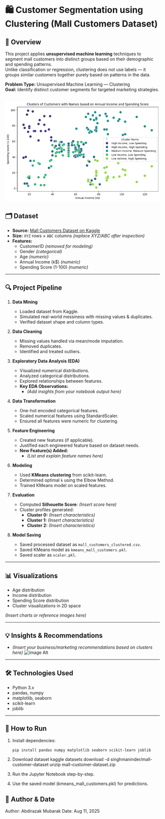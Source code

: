 # 🛍️ Customer Segmentation using Clustering (Mall Customers Dataset)

## 📌 Overview

This project applies **unsupervised machine learning** techniques to segment mall customers into distinct groups based on their demographic and spending patterns.  
Unlike classification or regression, clustering does not use labels — it groups similar customers together purely based on patterns in the data.

**Problem Type:** Unsupervised Machine Learning — Clustering  
**Goal:** Identify distinct customer segments for targeted marketing strategies.

![image alt](https://github.com/iamabdirazak/Customer-Segmentation/blob/main/customer_clustering%20_chart.png?raw=true)
---

## 🗂 Dataset

- **Source:** [Mall Customers Dataset on Kaggle](https://www.kaggle.com/datasets/singhmaninder/mall-customer-dataset)
- **Size:** `XYZ` rows × `ABC` columns _(replace XYZ/ABC after inspection)_
- **Features:**
  - CustomerID _(removed for modeling)_
  - Gender _(categorical)_
  - Age _(numeric)_
  - Annual Income (k$) _(numeric)_
  - Spending Score (1-100) _(numeric)_

---

## 🔍 Project Pipeline

1. **Data Mining**

   - Loaded dataset from Kaggle.
   - Simulated real-world messiness with missing values & duplicates.
   - Verified dataset shape and column types.

2. **Data Cleaning**

   - Missing values handled via mean/mode imputation.
   - Removed duplicates.
   - Identified and treated outliers.

3. **Exploratory Data Analysis (EDA)**

   - Visualized numerical distributions.
   - Analyzed categorical distributions.
   - Explored relationships between features.
   - **Key EDA Observations:**
     - _(Add insights from your notebook output here)_

4. **Data Transformation**

   - One-hot encoded categorical features.
   - Scaled numerical features using StandardScaler.
   - Ensured all features were numeric for clustering.

5. **Feature Engineering**

   - Created new features (if applicable).
   - Justified each engineered feature based on dataset needs.
   - **New Feature(s) Added:**
     - _(List and explain feature names here)_

6. **Modeling**

   - Used **KMeans clustering** from scikit-learn.
   - Determined optimal `k` using the Elbow Method.
   - Trained KMeans model on scaled features.

7. **Evaluation**

   - Computed **Silhouette Score**: _(Insert score here)_
   - Cluster profiles generated:
     - **Cluster 0:** _(Insert characteristics)_
     - **Cluster 1:** _(Insert characteristics)_
     - **Cluster 2:** _(Insert characteristics)_

8. **Model Saving**
   - Saved processed dataset as `mall_customers_clustered.csv`.
   - Saved KMeans model as `kmeans_mall_customers.pkl`.
   - Saved scaler as `scaler.pkl`.

---

## 📊 Visualizations

- Age distribution
- Income distribution
- Spending Score distribution
- Cluster visualizations in 2D space

_(Insert charts or reference images here)_

---

## 💡 Insights & Recommendations

- _(Insert your business/marketing recommendations based on clusters here)_
  ![image Alt](customer_clustering_chart.png)

---

## 🛠 Technologies Used

- Python 3.x
- pandas, numpy
- matplotlib, seaborn
- scikit-learn
- joblib

---

## 🚀 How to Run

1. Install dependencies:

   ```bash
   pip install pandas numpy matplotlib seaborn scikit-learn joblib
   ```

2. Download dataset
   kaggle datasets download -d singhmaninder/mall-customer-dataset
   unzip mall-customer-dataset.zip

3. Run the Jupyter Notebook step-by-step.

4. Use the saved model (kmeans_mall_customers.pkl) for predictions.

## 📅 Author & Date

Author: Abdirazak Mubarak
Date: Aug 11, 2025
